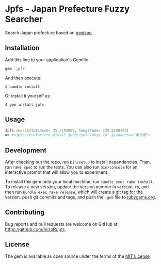 # Jpfs - Japan Prefecture Fuzzy Searcher

Search Japan prefecture based on [geojson](https://github.com/dataofjapan/land/blob/c686f194db009794b63b38585af060fbe1b0b304/japan.geojson)

## Installation

Add this line to your application's Gemfile:

```ruby
gem 'jpfs'
```

And then execute:

    $ bundle install

Or install it yourself as:

    $ gem install jpfs

## Usage

```rb
Jpfs.search(latitude: 35.7100069, longitude: 139.8108103)
=> #<Jpfs::Prefecture @id=13 @english="Tokyo To" @japanese="東京都">
```

## Development

After checking out the repo, run `bin/setup` to install dependencies. Then, run `rake spec` to run the tests. You can also run `bin/console` for an interactive prompt that will allow you to experiment.

To install this gem onto your local machine, run `bundle exec rake install`. To release a new version, update the version number in `version.rb`, and then run `bundle exec rake release`, which will create a git tag for the version, push git commits and tags, and push the `.gem` file to [rubygems.org](https://rubygems.org).

## Contributing

Bug reports and pull requests are welcome on GitHub at https://github.com/mizoR/jpfs.


## License

The gem is available as open source under the terms of the [MIT License](https://opensource.org/licenses/MIT).
